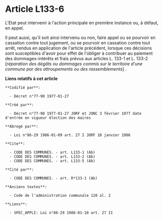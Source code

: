 # Article L133-6

L'Etat peut intervenir à l'action principale en première instance ou, à défaut, en appel. 

Il peut aussi, qu'il soit ainsi intervenu ou non, faire appel ou se pourvoir en cassation contre tout jugement, ou se
pourvoir en cassation contre tout arrêt, rendus en application de l'article précédent, lorsque ces décisions sont
susceptibles d'avoir pour effet de l'obliger à contribuer au paiement des dommages-intérêts et frais prévus aux articles L.
133-1 et L. 133-2 [*réparation des dégâts ou dommages commis sur le territoire d'une commune par des attroupements ou des
rassemblements*] .

**Liens relatifs à cet article**

	**Codifié par**:

	  - Décret n°77-90 1977-01-27

	**Créé par**:

	  - Décret n°77-90 1977-01-27 JORF et JONC 3 février 1977 date d'entrée en vigueur élection des maires

	**Abrogé par**:

	  - Loi n°86-29 1986-01-09 art. 27 I JORF 10 janvier 1986

	**Cite**:

	  - CODE DES COMMUNES. - art. L133-1 (Ab)
	  - CODE DES COMMUNES. - art. L133-2 (Ab)
	  - CODE DES COMMUNES. - art. L133-5 (Ab)

	**Cité par**:

	  - CODE DES COMMUNES. - art. R*133-1 (Ab)

	**Anciens textes**:

	  - Code de l'administration communale 120 al. 2

	**Liens**:

	  - SPEC_APPLI: Loi n°86-29 1986-01-10 art. 27 II
